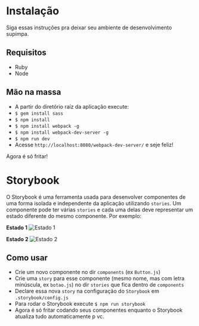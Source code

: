 # Instalação #
Siga essas instruções pra deixar seu ambiente de desenvolvimento supimpa.

## Requisitos ##
- Ruby
- Node

## Mão na massa ##
- A partir do diretório raíz da aplicação execute:
- ```$ gem install sass```
- ```$ npm install```
- ```$ npm install webpack -g```
- ```$ npm install webpack-dev-server -g```
- ```$ npm run dev```
- Acesse ```http://localhost:8080/webpack-dev-server/``` e seje feliz!

Agora é só fritar!

# Storybook
O Storybook é uma ferramenta usada para desenvolver componentes de uma forma isolada e
independente da aplicação utilizando ```stories```. Um componente pode ter várias ```stories```
e cada uma delas deve representar um estado diferente do mesmo componente. Por exemplo:

**Estado 1**
![Estado 1](http://i.imgur.com/uvJlF94.png "Estado 1")

**Estado 2**
![Estado 2](http://i.imgur.com/lrWGcIH.png "Estado 2")

## Como usar
- Crie um novo componente no dir ```components``` (ex ```Button.js```)
- Crie uma ```story``` para esse componente (mesmo nome, mas com letra minúscula, ex ```botao.js```)
no dir ```stories``` que fica dentro de ```components```
- Declare essa nova ```story``` na configuração do ```Storybook``` em ```.storybook/config.js```
- Para rodar o Storybook execute ```$ npm run storybook```
- Agora é só fritar codando seus componentes enquanto o Storybook atualiza tudo automaticamente p vc.
